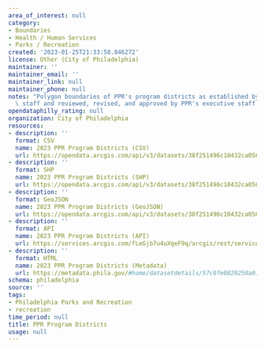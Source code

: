 ```yaml
---
area_of_interest: null
category:
- Boundaries
- Health / Human Services
- Parks / Recreation
created: '2023-01-25T21:33:58.846272'
license: Other (City of Philadelphia)
maintainer: ''
maintainer_email: ''
maintainer_link: null
maintainer_phone: null
notes: "Polygon boundaries of PPR's program districts as established by PPR's GIS\
  \ staff and reviewed, revised, and approved by PPR's executive staff."
opendataphilly_rating: null
organization: City of Philadelphia
resources:
- description: ''
  format: CSV
  name: 2023 PPR Program Districts (CSV)
  url: https://opendata.arcgis.com/api/v3/datasets/38f251496c10432ca0560e7989fcc316_0/downloads/data?format=csv&spatialRefId=4326&where=1%3D1
- description: ''
  format: SHP
  name: 2023 PPR Program Districts (SHP)
  url: https://opendata.arcgis.com/api/v3/datasets/38f251496c10432ca0560e7989fcc316_0/downloads/data?format=shp&spatialRefId=4326&where=1%3D1
- description: ''
  format: GeoJSON
  name: 2023 PPR Program Districts (GeoJSON)
  url: https://opendata.arcgis.com/api/v3/datasets/38f251496c10432ca0560e7989fcc316_0/downloads/data?format=geojson&spatialRefId=4326&where=1%3D1
- description: ''
  format: API
  name: 2023 PPR Program Districts (API)
  url: https://services.arcgis.com/fLeGjb7u4uXqeF9q/arcgis/rest/services/PPR_Prog_Districts_2023/FeatureServer/0/query?outFields=*&where=1%3D1
- description: ''
  format: HTML
  name: 2023 PPR Program Districts (Metadata)
  url: https://metadata.phila.gov/#home/datasetdetails/57c9fe0829250a01219e87a9/representationdetails/639ccb374040d40025801f9a/
schema: philadelphia
source: ''
tags:
- Philadelphia Parks and Recreation
- recreation
time_period: null
title: PPR Program Districts
usage: null
---
```

